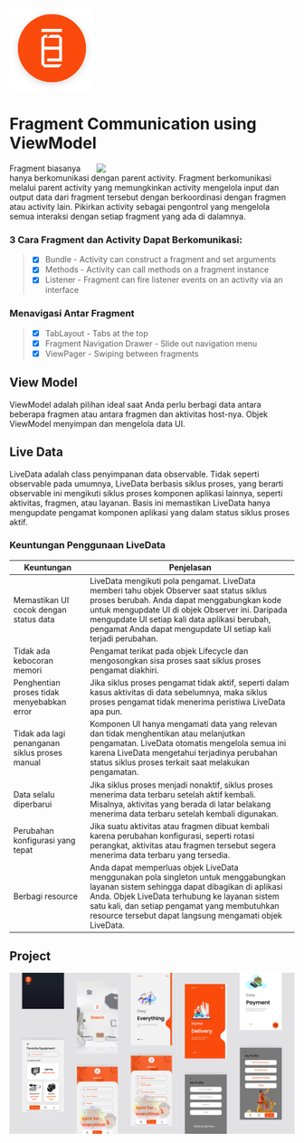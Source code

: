 <img align="center" width="150" src="https://github.com/memorezasabana/Fragment_ViewModel/blob/master/new_final_logo.png">

# Fragment Communication using ViewModel

<img align="right" width="350" src="https://github.com/memorezasabana/Fragment_ViewModel/blob/master/video_sewain.gif">

Fragment biasanya hanya berkomunikasi dengan  parent activity. 
Fragment berkomunikasi melalui  parent activity yang memungkinkan activity mengelola input dan output data dari fragment tersebut dengan berkoordinasi dengan fragmen atau activity lain.
Pikirkan activity sebagai pengontrol yang mengelola semua interaksi dengan setiap fragment yang ada di dalamnya.

### 3 Cara Fragment dan Activity Dapat Berkomunikasi:
> - [x] Bundle - Activity can construct a fragment and set arguments
> - [x] Methods - Activity can call methods on a fragment instance
> - [x] Listener - Fragment can fire listener events on an activity via an interface

### Menavigasi Antar Fragment
> - [x] TabLayout - Tabs at the top
> - [x] Fragment Navigation Drawer - Slide out navigation menu
> - [x] ViewPager - Swiping between fragments

## View Model
ViewModel adalah pilihan ideal saat Anda perlu berbagi data antara beberapa fragmen atau antara fragmen dan aktivitas host-nya. Objek ViewModel menyimpan dan mengelola data UI.

## Live Data
LiveData adalah class penyimpanan data observable. Tidak seperti observable pada umumnya, LiveData berbasis siklus proses, yang berarti observable ini mengikuti siklus proses komponen aplikasi lainnya, seperti aktivitas, fragmen, atau layanan. 
Basis ini memastikan LiveData hanya mengupdate pengamat komponen aplikasi yang dalam status siklus proses aktif.

### Keuntungan Penggunaan LiveData
| Keuntungan|Penjelasan|
|-------------|------|
|Memastikan UI cocok dengan status data|LiveData mengikuti pola pengamat. LiveData memberi tahu objek Observer saat status siklus proses berubah. Anda dapat menggabungkan kode untuk mengupdate UI di objek Observer ini. Daripada mengupdate UI setiap kali data aplikasi berubah, pengamat Anda dapat mengupdate UI setiap kali terjadi perubahan.|
|Tidak ada kebocoran memori|Pengamat terikat pada objek Lifecycle dan mengosongkan sisa proses saat siklus proses pengamat diakhiri.|
|Penghentian proses tidak menyebabkan error|Jika siklus proses pengamat tidak aktif, seperti dalam kasus aktivitas di data sebelumnya, maka siklus proses pengamat tidak menerima peristiwa LiveData apa pun.|
|Tidak ada lagi penanganan siklus proses manual|Komponen UI hanya mengamati data yang relevan dan tidak menghentikan atau melanjutkan pengamatan. LiveData otomatis mengelola semua ini karena LiveData mengetahui terjadinya perubahan status siklus proses terkait saat melakukan pengamatan.|
|Data selalu diperbarui|Jika siklus proses menjadi nonaktif, siklus proses menerima data terbaru setelah aktif kembali. Misalnya, aktivitas yang berada di latar belakang menerima data terbaru setelah kembali digunakan.|
|Perubahan konfigurasi yang tepat|Jika suatu aktivitas atau fragmen dibuat kembali karena perubahan konfigurasi, seperti rotasi perangkat, aktivitas atau fragmen tersebut segera menerima data terbaru yang tersedia.|
|Berbagi resource|Anda dapat memperluas objek LiveData menggunakan pola singleton untuk menggabungkan layanan sistem sehingga dapat dibagikan di aplikasi Anda. Objek LiveData terhubung ke layanan sistem satu kali, dan setiap pengamat yang membutuhkan resource tersebut dapat langsung mengamati objek LiveData.|

## Project
<img align="center" src="https://github.com/memorezasabana/Fragment_ViewModel/blob/master/ui_sewain.png">

